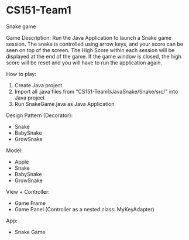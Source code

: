 # CS151-Team1
Snake game

Game Description:
Run the Java Application to launch a Snake game session. The snake is controlled using arrow keys, and your score can be seen on top of the screen. The High Score within each session will be displayed at the end of the game. If the game window is closed, the high score will be reset and you will have to run the application again.

How to play:
1. Create Java project
2. Import all .java files from "CS151-Team1/JavaSnake/Snake/src/" into Java project
3. Run SnakeGame.java as Java Application


Design Pattern (Decorator):
- Snake
- BabySnake
- GrowSnake

Model:
- Apple
- Snake
- BabySnake
- GrowSnake

View + Controller:
- Game Frame
- Game Panel (Controller as a nested class: MyKeyAdapter)

App: 
- Snake Game
